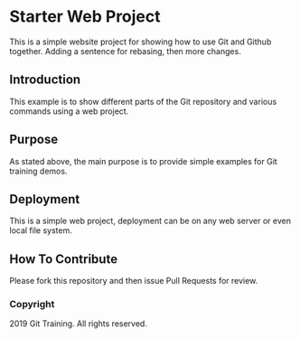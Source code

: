 # Starter Web Project
This is a simple website project for showing how to use Git and Github together. Adding a sentence for rebasing, then more changes.
## Introduction
This example is to show different parts of the Git repository and various commands using a web project.
## Purpose
As stated above, the main purpose is to provide simple examples for Git training demos.
## Deployment
This is a simple web project, deployment can be on any web server or even local file system.
## How To Contribute
Please fork this repository and then issue Pull Requests for review.
### Copyright
2019 Git Training. All rights reserved.
